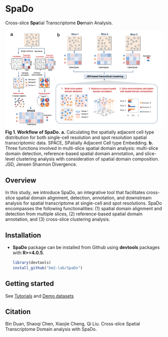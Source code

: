 # SpaDo
Cross-slice **Spa**tial Transcriptome **Do**main Analysis.

![](Overview.png)<!-- -->
**Fig 1. Workflow of SpaDo.** **a.** Calculating the spatially adjacent cell type distribution for both single-cell resolution and spot resolution spatial transcriptomic data. SPACE, SPatially Adjacent Cell type Embedding. **b.** Three functions involved in multi-slice spatial domain analysis: multi-slice domain detection, reference-based spatial domain annotation, and slice-level clustering analysis with consideration of spatial domain composition. JSD, Jensen Shannon Divergence.

## Overview
In this study, we introduce SpaDo, an integrative tool that facilitates cross-slice spatial domain alignment, detection, annotation, and downstream analysis for spatial transcriptome at single-cell and spot resolutions. SpaDo encompasses the following functionalities: (1) spatial domain alignment and detection from multiple slices, (2) reference-based spatial domain annotation, and (3) cross-slice clustering analysis.

## Installation
* **SpaDo** package can be installed from Github using **devtools** packages with **R>=4.0.5**.

    ```r
    library(devtools)
    install_github("bm2-lab/SpaDo")
    ```
    
## Getting started
See [Tutorials](https://www.jianguoyun.com/p/DW15NecQnMvoCxji45QFIAA) and [Demo datasets](https://www.jianguoyun.com/p/DX1ssBYQnMvoCxjZ45QFIAA)

## Citation
Bin Duan, Shaoqi Chen, Xiaojie Cheng, Qi Liu. Cross-slice Spatial Transcriptome Domain analysis with SpaDo.

